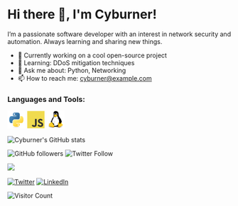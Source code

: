 # Hi there 👋, I'm Cyburner!

I’m a passionate software developer with an interest in network security and automation. Always learning and sharing new things.

- 🔭 Currently working on a cool open-source project
- 🌱 Learning: DDoS mitigation techniques
- 💬 Ask me about: Python, Networking
- 📫 How to reach me: [cyburner@example.com](mailto:cyburner@example.com)

### Languages and Tools:
<p align="left">
  <img src="https://raw.githubusercontent.com/devicons/devicon/master/icons/python/python-original.svg" alt="python" width="40" height="40"/> 
  <img src="https://raw.githubusercontent.com/devicons/devicon/master/icons/javascript/javascript-original.svg" alt="javascript" width="40" height="40"/>
  <img src="https://raw.githubusercontent.com/devicons/devicon/master/icons/linux/linux-original.svg" alt="linux" width="40" height="40"/>
</p>

![Cyburner's GitHub stats](https://github-readme-stats.vercel.app/api?username=cyburner&show_icons=true&theme=radical)

![GitHub followers](https://img.shields.io/github/followers/yourusername?style=social)
![Twitter Follow](https://img.shields.io/twitter/follow/yourhandle?style=social)

<img src="https://media.giphy.com/media/13HgwGsXF0aiGY/giphy.gif" width="100"/>

[![Twitter](https://img.shields.io/twitter/follow/yourhandle?style=social)](https://twitter.com/yourhandle)
[![LinkedIn](https://img.shields.io/badge/-LinkedIn-blue?style=flat-square&logo=linkedin&link=https://www.linkedin.com/in/yourhandle/)](https://www.linkedin.com/in/yourhandle/)

![Visitor Count](https://komarev.com/ghpvc/?username=yourusername)
